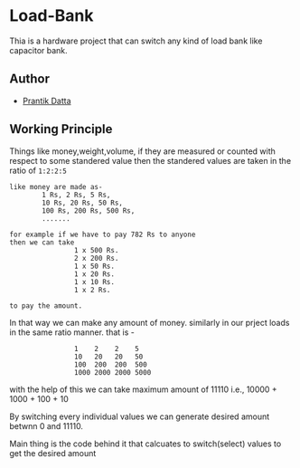 
# Load-Bank

Thia is a hardware project that can switch any kind of load bank like capacitor bank.



## Author

- [Prantik Datta](https://github.com/Prantik001)
## Working Principle

Things like money,weight,volume, if they are measured
or counted with respect to some standered value then 
the standered values are taken in the ratio of ```1:2:2:5```

```
like money are made as-
        1 Rs, 2 Rs, 5 Rs, 
        10 Rs, 20 Rs, 50 Rs, 
        100 Rs, 200 Rs, 500 Rs, 
        .......

for example if we have to pay 782 Rs to anyone
then we can take
                1 x 500 Rs.
                2 x 200 Rs.
                1 x 50 Rs.
                1 x 20 Rs.
                1 x 10 Rs.
                1 x 2 Rs. 

to pay the amount.
```
In that way we can make any amount of money. similarly in our prject loads in the same ratio manner. that is -
```
                1    2    2    5
                10   20   20   50
                100  200  200  500
                1000 2000 2000 5000
```
with the help of this we can take maximum amount of 11110 i.e., 10000 + 1000 + 100 + 10

By switching every individual values we can generate desired amount betwnn 0 and 11110.

Main thing is the code behind it that calcuates to switch(select) values to get the desired amount

